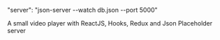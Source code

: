 "server": "json-server --watch db.json --port 5000"

A small video player with ReactJS, Hooks, Redux and Json Placeholder server
